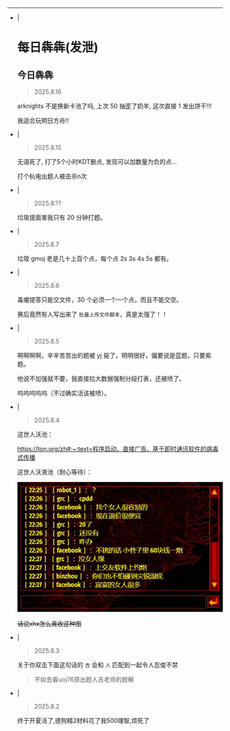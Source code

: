---
- |
    # 每日犇犇(发泄)

    ## 今日犇犇

    > 2025.8.16

    arknights 不是换新卡池了吗, 上次 $50$ 抽歪了奶羊, 这次直接 $1$ 发出饼干!!!

    我适合玩明日方舟!!

- |

    > 2025.8.15

    无语死了, 打了5个小时KDT删点, 发现可以加数量为负的点...

    打个杭电出题人被击杀n次

- |

    > 2025.8.??

    垃圾提面害我只有 $20$ 分钟打题。

- |

    > 2025.8.7

    垃圾 gmoj 老是几十上百个点，每个点 2s 3s 4s 5s 都有。

- |

    > 2025.8.6

    毒瘤提答只能交文件，$30$ 个必须一个一个点，而且不能交空。

    赛后竟然有人写出来了 `批量上传文件脚本`，真是太强了！！

- |

    > 2025.8.5

    啊啊啊啊，辛辛苦苦出的题被 yj 毙了，明明很好，偏要说是蓝题，只要紫题。

    他说不加强就不要，我直接拉大数据强制分段打表，还被喷了。

    呜呜呜呜呜（不过确实活该被喷）。

- |

    > 2025.8.4

    这世人沃池：

    <https://ton.org/zh#:~:text=程序启动、直接广告、基于即时通讯软件的病毒式传播>

    
    这世人沃液池（耐心等待）：

    ![](/image/wreak1.webp)

    ~~话说xhx怎么竟收这种图~~

- |

    > 2025.8.3

    关于你双击下面这句话的 `吉` 会和 `人` 匹配到一起令人忍俊不禁

    > 不如去看uoj76原出题人吉老师的题解

- |

    > 2025.8.2

    终于开夏活了,德狗精2材料花了我500理智,烦死了
